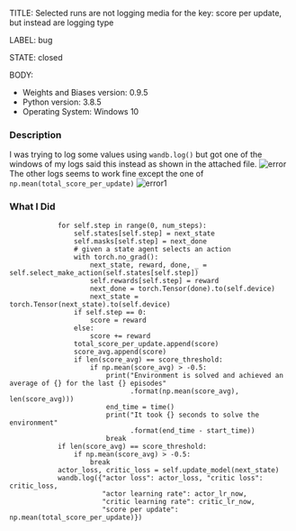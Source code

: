 TITLE:
Selected runs are not logging media for the key: score per update, but instead are logging type

LABEL:
bug

STATE:
closed

BODY:
* Weights and Biases version: 0.9.5
* Python version:  3.8.5
* Operating System: Windows 10

### Description

I was trying to log some values using `wandb.log()` but got one of the windows of my logs said this instead as shown in the attached file.
![error](https://user-images.githubusercontent.com/59944048/90507212-30cae480-e15e-11ea-8080-5c9abb2a71ee.png)
The other logs seems to work fine except the one of `np.mean(total_score_per_update)`
![error1](https://user-images.githubusercontent.com/59944048/90507754-18a79500-e15f-11ea-891f-61cab3c476c9.png)

### What I Did

```
            for self.step in range(0, num_steps):
                self.states[self.step] = next_state
                self.masks[self.step] = next_done
                # given a state agent selects an action
                with torch.no_grad():
                    next_state, reward, done, _ = self.select_make_action(self.states[self.step])
                    self.rewards[self.step] = reward
                    next_done = torch.Tensor(done).to(self.device)
                    next_state = torch.Tensor(next_state).to(self.device)
                if self.step == 0:
                    score = reward
                else:
                    score += reward
                total_score_per_update.append(score)
                score_avg.append(score)
                if len(score_avg) == score_threshold:
                    if np.mean(score_avg) > -0.5:
                        print("Environment is solved and achieved an average of {} for the last {} episodes"
                              .format(np.mean(score_avg), len(score_avg)))
                        end_time = time()
                        print("It took {} seconds to solve the environment"
                              .format(end_time - start_time))
                        break
            if len(score_avg) == score_threshold:
                if np.mean(score_avg) > -0.5:
                    break
            actor_loss, critic_loss = self.update_model(next_state)
            wandb.log({"actor loss": actor_loss, "critic loss": critic_loss,
                       "actor learning rate": actor_lr_now,
                       "critic learning rate": critic_lr_now, 
                       "score per update": np.mean(total_score_per_update)})

```


